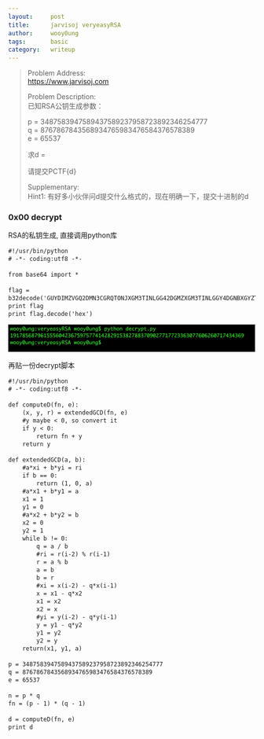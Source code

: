 ```yaml
---
layout:     post
title:      jarvisoj veryeasyRSA
author:     wooy0ung
tags: 		basic
category:  	writeup
---
```



>Problem Address:  
>https://www.jarvisoj.com  
>  
>Problem Description:  
>已知RSA公钥生成参数：  
>  
>p = 3487583947589437589237958723892346254777  
>q = 8767867843568934765983476584376578389  
>e = 65537  
>  
>求d =  
>  
>请提交PCTF{d}  
>  
>Supplementary:  
>Hint1: 有好多小伙伴问d提交什么格式的，现在明确一下，提交十进制的d  
<!-- more -->


### 0x00 decrypt

RSA的私钥生成, 直接调用python库

```
#!/usr/bin/python
# -*- coding:utf8 -*-

from base64 import *

flag = b32decode('GUYDIMZVGQ2DMN3CGRQTONJXGM3TINLGG42DGMZXGM3TINLGGY4DGNBXGYZTGNLGGY3DGNBWMU3WI===')
print flag
print flag.decode('hex')
```

![](/assets/img/writeup/basic/2017-08-07-jarvisoj-veryeasyrsa/0x00.png)

再贴一份decrypt脚本

```
#!/usr/bin/python
# -*- coding:utf8 -*-

def computeD(fn, e):
    (x, y, r) = extendedGCD(fn, e)
    #y maybe < 0, so convert it
    if y < 0:
        return fn + y
    return y

def extendedGCD(a, b):
    #a*xi + b*yi = ri
    if b == 0:
        return (1, 0, a)
    #a*x1 + b*y1 = a
    x1 = 1
    y1 = 0
    #a*x2 + b*y2 = b
    x2 = 0
    y2 = 1
    while b != 0:
        q = a / b
        #ri = r(i-2) % r(i-1)
        r = a % b
        a = b
        b = r
        #xi = x(i-2) - q*x(i-1)
        x = x1 - q*x2
        x1 = x2
        x2 = x
        #yi = y(i-2) - q*y(i-1)
        y = y1 - q*y2
        y1 = y2
        y2 = y
    return(x1, y1, a)

p = 3487583947589437589237958723892346254777
q = 8767867843568934765983476584376578389
e = 65537

n = p * q
fn = (p - 1) * (q - 1)

d = computeD(fn, e)
print d
```